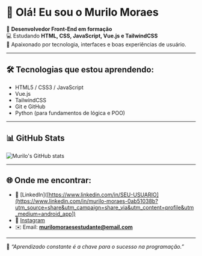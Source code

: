 # 👋 Olá! Eu sou o Murilo Moraes

🎯 **Desenvolvedor Front-End em formação**  
💻 Estudando **HTML, CSS, JavaScript, Vue.js e TailwindCSS**  
🚀 Apaixonado por tecnologia, interfaces e boas experiências de usuário.

---

## 🛠️ Tecnologias que estou aprendendo:
- HTML5 / CSS3 / JavaScript  
- Vue.js  
- TailwindCSS  
- Git e GitHub  
- Python (para fundamentos de lógica e POO)

---

## 📊 GitHub Stats
![Murilo's GitHub stats](https://github-readme-stats.vercel.app/api?username=SEU_USUARIO&show_icons=true&theme=tokyonight)

---

## 🌐 Onde me encontrar:
- 💼 [LinkedIn]([https://www.linkedin.com/in/SEU-USUARIO](https://www.linkedin.com/in/murilo-moraes-0ab51038b?utm_source=share&utm_campaign=share_via&utm_content=profile&utm_medium=android_app])
- 📸 [Instagram]([https://www.instagram.com/somurilomesmo?utm_source=qr&igsh=NWVmYnhmODM4c2N5])
- ✉️ Email: **murilomoraesestudante@email.com**

---

🧠 _“Aprendizado constante é a chave para o sucesso na programação.”_

